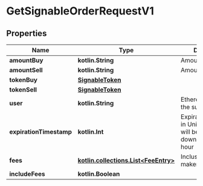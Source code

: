 
# GetSignableOrderRequestV1

## Properties
Name | Type | Description | Notes
------------ | ------------- | ------------- | -------------
**amountBuy** | **kotlin.String** | Amount to buy | 
**amountSell** | **kotlin.String** | Amount to sell | 
**tokenBuy** | [**SignableToken**](SignableToken.md) |  | 
**tokenSell** | [**SignableToken**](SignableToken.md) |  | 
**user** | **kotlin.String** | Ethereum address of the submitting user | 
**expirationTimestamp** | **kotlin.Int** | ExpirationTimestamp in Unix time. Note: will be rounded down to the nearest hour |  [optional]
**fees** | [**kotlin.collections.List&lt;FeeEntry&gt;**](FeeEntry.md) | Inclusion of either maker or taker fees |  [optional]
**includeFees** | **kotlin.Boolean** |  |  [optional]



